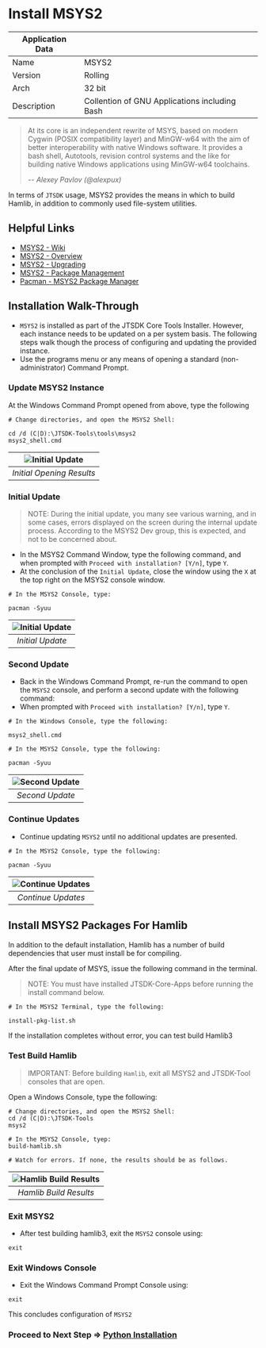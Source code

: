 # Install MSYS2
| Application Data ||
| ---| --- |
| Name        | MSYS2 |
| Version     | Rolling |
| Arch        | 32 bit |
| Description | Collention of GNU Applications including Bash |

> At its core is an independent rewrite of MSYS, based on modern Cygwin (POSIX 
> compatibility layer) and MinGW-w64 with the aim of better interoperability with 
> native Windows software. It provides a bash shell, Autotools, revision control 
> systems and the like for building native Windows applications using MinGW-w64 
> toolchains.
>
> -- <cite>Alexey Pavlov (@alexpux)</cite>

In terms of `JTSDK` usage, MSYS2 provides the means in which to build Hamlib,
in addition to commonly used file-system utilities.

## Helpful Links

- [MSYS2 - Wiki](https://github.com/msys2/msys2/wiki)
- [MSYS2 - Overview](https://github.com/msys2/msys2/wiki/MSYS2-introduction)
- [MSYS2 - Upgrading](https://github.com/msys2/msys2/wiki/MSYS2-installation)
- [MSYS2 - Package Management](https://github.com/msys2/msys2/wiki/Using-packages)
- [Pacman - MSYS2 Package Manager](https://wiki.archlinux.org/index.php/Pacman)

## Installation Walk-Through

- `MSYS2` is installed as part of the JTSDK Core Tools Installer. However, each
instance needs to be updated on a per system basis. The following steps walk
though the process of configuring and updating the provided instance.
- Use the programs menu or any means of opening a standard (non-administrator)
Command Prompt.

### Update MSYS2 Instance

At the Windows Command Prompt opened from above, type the following

``` shell
# Change directories, and open the MSYS2 Shell:

cd /d (C|D):\JTSDK-Tools\tools\msys2
msys2_shell.cmd
```

| ![Initial Update](images/msys2/msys2.1.PNG?raw=true) |
|:--:|
| *Initial Opening Results* |

### Initial Update

>NOTE: During the initial update, you many see various warning, and in
some cases, errors displayed on the screen during the internal update
process. According to the MSYS2 Dev group, this is expected, and not
to be concerned about.

- In the MSYS2 Command Window, type the following command, and when
prompted with `Proceed with installation? [Y/n]`, type `Y`. 
- At the conclusion of the `Initial Update`, close the window using the
`X` at the top right on the MSYS2 console window.

``` shell
# In the MSYS2 Console, type:

pacman -Syuu
```

| ![Initial Update](images/msys2/msys2.2.PNG?raw=true) |
|:--:|
| *Initial Update* |

### Second Update

- Back in the Windows Command Prompt, re-run the command to open the `MSYS2`
console, and perform a second update with the following command:
- When prompted with `Proceed with installation? [Y/n]`, type `Y`.

``` shell
# In the Windows Console, type the following:

msys2_shell.cmd
```

``` shell
# In the MSYS2 Console, type the following:

pacman -Syuu
```

| ![Second Update](images/msys2/msys2.3.PNG?raw=true) |
|:--:|
| *Second Update* |

### Continue Updates

- Continue updating `MSYS2` until no additional updates are presented.

``` shell
# In the MSYS2 Console, type the following:

pacman -Syuu
```

| ![Continue Updates](images/msys2/msys2.4.PNG?raw=true) |
|:--:|
| *Continue Updates* |

## Install MSYS2 Packages For Hamlib

In addition to the default installation, Hamlib has a number of build
dependencies that user must install be for compiling.

After the final update of MSYS, issue the following command in the terminal.

> NOTE: You must have installed JTSDK-Core-Apps before running the install command below.

``` shell
# In the MSYS2 Terminal, type the following:

install-pkg-list.sh

```

If the installation completes without error, you can test build Hamlib3

### Test Build Hamlib
>IMPORTANT: Before building `Hamlib`, exit all MSYS2 and JTSDK-Tool consoles
that are open.

Open a Windows Console, type the following:

``` shell
# Change directories, and open the MSYS2 Shell:
cd /d (C|D):\JTSDK-Tools
msys2
```

``` shell
# In the MSYS2 Console, tyep:
build-hamlib.sh

# Watch for errors. If none, the results should be as follows.
```

| ![Hamlib Build Results](images/msys2/msys2.5.PNG?raw=true) |
|:--:|
| *Hamlib Build Results* |

### Exit MSYS2

- After test building hamlib3, exit the `MSYS2` console using:

``` shell
exit
```

### Exit Windows Console

- Exit the Windows Command Prompt Console using:

``` shell
exit
```

This concludes configuration of `MSYS2`

### Proceed to Next Step => [Python Installation](Install-Python)
